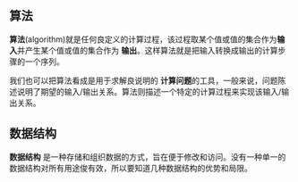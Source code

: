 ## 算法

**算法**(algorithm)就是任何良定义的计算过程，该过程取某个值或值的集合作为**输入**并产生某个值或值的集合作为 **输出**。这样算法就是把输入转换成输出的计算步骤的一个序列。

我们也可以把算法看成是用于求解良说明的 **计算问题**的工具，一般来说，问题陈述说明了期望的输入/输出关系。算法则描述一个特定的计算过程来实现该输入/输出关系。

## 数据结构

**数据结构** 是一种存储和组织数据的方式，旨在便于修改和访问。没有一种单一的数据结构对所有用途俊有效，所以要知道几种数据结构的优势和局限。